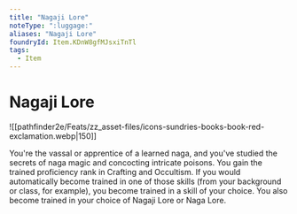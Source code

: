 ```yaml
---
title: "Nagaji Lore"
noteType: ":luggage:"
aliases: "Nagaji Lore"
foundryId: Item.KDnW8gfMJsxiTnTl
tags:
  - Item
---
```


# Nagaji Lore
![[pathfinder2e/Feats/zz_asset-files/icons-sundries-books-book-red-exclamation.webp|150]]

You're the vassal or apprentice of a learned naga, and you've studied the secrets of naga magic and concocting intricate poisons. You gain the trained proficiency rank in Crafting and Occultism. If you would automatically become trained in one of those skills (from your background or class, for example), you become trained in a skill of your choice. You also become trained in your choice of Nagaji Lore or Naga Lore.
